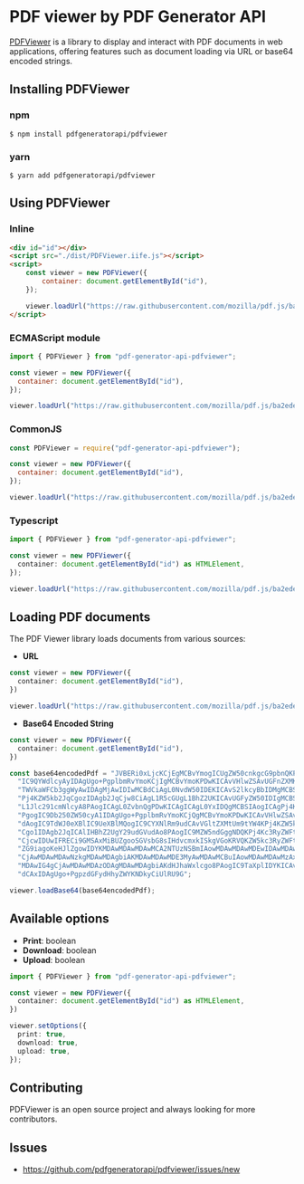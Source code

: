 # PDF viewer by PDF Generator API

[PDFViewer](http://pdfviewer.com/) is a library to display and interact with PDF documents in web applications, 
offering features such as document loading via URL or base64 encoded strings.

## Installing PDFViewer

### npm
    $ npm install pdfgeneratorapi/pdfviewer
### yarn
    $ yarn add pdfgeneratorapi/pdfviewer

## Using PDFViewer

### Inline

```html
<div id="id"></div>
<script src="./dist/PDFViewer.iife.js"></script>
<script>
    const viewer = new PDFViewer({
        container: document.getElementById("id"),
    });

    viewer.loadUrl("https://raw.githubusercontent.com/mozilla/pdf.js/ba2edeae/examples/learning/helloworld.pdf");
</script>
```

### ECMAScript module

```javascript
import { PDFViewer } from "pdf-generator-api-pdfviewer";

const viewer = new PDFViewer({
  container: document.getElementById("id"),
});

viewer.loadUrl("https://raw.githubusercontent.com/mozilla/pdf.js/ba2edeae/examples/learning/helloworld.pdf");
```

### CommonJS

```javascript
const PDFViewer = require("pdf-generator-api-pdfviewer");

const viewer = new PDFViewer({
  container: document.getElementById("id"),
});

viewer.loadUrl("https://raw.githubusercontent.com/mozilla/pdf.js/ba2edeae/examples/learning/helloworld.pdf");
```

### Typescript

```typescript
import { PDFViewer } from "pdf-generator-api-pdfviewer";

const viewer = new PDFViewer({
  container: document.getElementById("id") as HTMLElement,
});

viewer.loadUrl("https://raw.githubusercontent.com/mozilla/pdf.js/ba2edeae/examples/learning/helloworld.pdf");
```

## Loading PDF documents

The PDF Viewer library loads documents from various sources:

+ **URL**

```typescript
const viewer = new PDFViewer({
  container: document.getElementById("id"),
})

viewer.loadUrl("https://raw.githubusercontent.com/mozilla/pdf.js/ba2edeae/examples/learning/helloworld.pdf");
```

+ **Base64 Encoded String**

```typescript
const viewer = new PDFViewer({
  container: document.getElementById("id"),
})

const base64encodedPdf = "JVBERi0xLjcKCjEgMCBvYmogICUgZW50cnkgcG9pbnQKPDwKICAvVHlwZSAvQ2F0YWxvZwog" +
  "IC9QYWdlcyAyIDAgUgo+PgplbmRvYmoKCjIgMCBvYmoKPDwKICAvVHlwZSAvUGFnZXMKICAv" +
  "TWVkaWFCb3ggWyAwIDAgMjAwIDIwMCBdCiAgL0NvdW50IDEKICAvS2lkcyBbIDMgMCBSIF0K" +
  "Pj4KZW5kb2JqCgozIDAgb2JqCjw8CiAgL1R5cGUgL1BhZ2UKICAvUGFyZW50IDIgMCBSCiAg" +
  "L1Jlc291cmNlcyA8PAogICAgL0ZvbnQgPDwKICAgICAgL0YxIDQgMCBSIAogICAgPj4KICA+" +
  "PgogIC9Db250ZW50cyA1IDAgUgo+PgplbmRvYmoKCjQgMCBvYmoKPDwKICAvVHlwZSAvRm9u" +
  "dAogIC9TdWJ0eXBlIC9UeXBlMQogIC9CYXNlRm9udCAvVGltZXMtUm9tYW4KPj4KZW5kb2Jq" +
  "Cgo1IDAgb2JqICAlIHBhZ2UgY29udGVudAo8PAogIC9MZW5ndGggNDQKPj4Kc3RyZWFtCkJU" +
  "CjcwIDUwIFRECi9GMSAxMiBUZgooSGVsbG8sIHdvcmxkISkgVGoKRVQKZW5kc3RyZWFtCmVu" +
  "ZG9iagoKeHJlZgowIDYKMDAwMDAwMDAwMCA2NTUzNSBmIAowMDAwMDAwMDEwIDAwMDAwIG4g" +
  "CjAwMDAwMDAwNzkgMDAwMDAgbiAKMDAwMDAwMDE3MyAwMDAwMCBuIAowMDAwMDAwMzAxIDAw" +
  "MDAwIG4gCjAwMDAwMDAzODAgMDAwMDAgbiAKdHJhaWxlcgo8PAogIC9TaXplIDYKICAvUm9v" +
  "dCAxIDAgUgo+PgpzdGFydHhyZWYKNDkyCiUlRU9G";

viewer.loadBase64(base64encodedPdf);
```

## Available options
- **Print**: boolean
- **Download**: boolean
- **Upload**: boolean

```typescript
import { PDFViewer } from "pdf-generator-api-pdfviewer";

const viewer = new PDFViewer({
  container: document.getElementById("id") as HTMLElement,
})

viewer.setOptions({
  print: true,
  download: true,
  upload: true,
});
```

## Contributing

PDFViewer is an open source project and always looking for more contributors.

## Issues

+ https://github.com/pdfgeneratorapi/pdfviewer/issues/new
